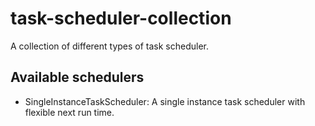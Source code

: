 # task-scheduler-collection
A collection of different types of task scheduler.


## Available schedulers
- SingleInstanceTaskScheduler: A single instance task scheduler with flexible next run time.
